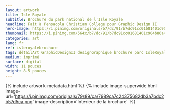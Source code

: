 ```yaml
---
layout: artwork
title: Isle Royale
subtitle: Brochure du park national de l'Isle Royale
headline: Fait à Pensacola Christian College pour Graphic Design II
hero-image: https://i.pinimg.com/originals/b7/dc/91/b7dc91cc01681401c904b86a46ded375.png
thumbnail: https://i.pinimg.com/564x/b7/dc/91/b7dc91cc01681401c904b86a46ded375.jpg
categories: art
lang: fr
ref: isleroyalebrochure
tags: détailArt GraphicDesignII designGraphique brochure parc IsleRoyale InDesign
medium: imprimé
surface: digital
width: 11 pouces
height: 8.5 pouces
---
```

{% include artwork-metadata.html %}
{% include image-superwide.html image-url='https://i.pinimg.com/originals/79/89/ca/7989ca7c24375682db3a7bdc2b57d5ca.png' image-description='Intérieur de la brochure' %}
